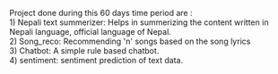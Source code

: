 Project done during this 60 days time period are :
</br>1) Nepali text summerizer: Helps in summerizing the content written in Nepali language, official language of Nepal.
</br>2) Song_reco: Recommending 'n' songs based on the song lyrics
</br>3) Chatbot: A simple rule based chatbot.
</br>4) sentiment: sentiment prediction of text data.
